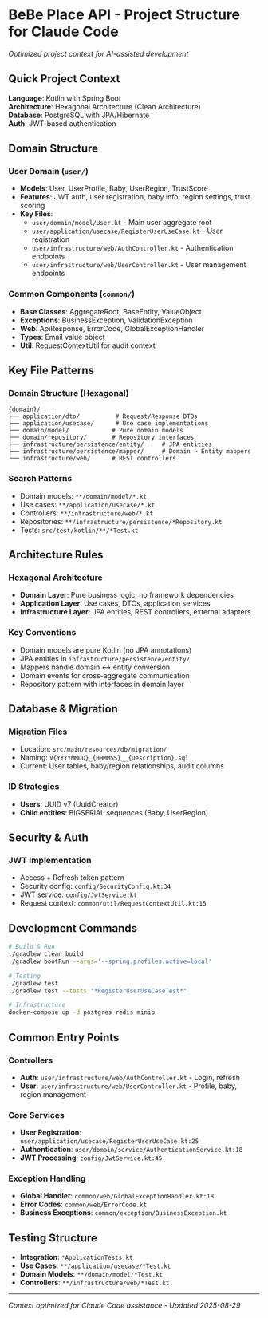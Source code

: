 # BeBe Place API - Project Structure for Claude Code

*Optimized project context for AI-assisted development*

## Quick Project Context

**Language**: Kotlin with Spring Boot  
**Architecture**: Hexagonal Architecture (Clean Architecture)  
**Database**: PostgreSQL with JPA/Hibernate  
**Auth**: JWT-based authentication  

## Domain Structure

### User Domain (`user/`)
- **Models**: User, UserProfile, Baby, UserRegion, TrustScore
- **Features**: JWT auth, user registration, baby info, region settings, trust scoring
- **Key Files**:
  - `user/domain/model/User.kt` - Main user aggregate root
  - `user/application/usecase/RegisterUserUseCase.kt` - User registration
  - `user/infrastructure/web/AuthController.kt` - Authentication endpoints
  - `user/infrastructure/web/UserController.kt` - User management endpoints

### Common Components (`common/`)
- **Base Classes**: AggregateRoot, BaseEntity, ValueObject
- **Exceptions**: BusinessException, ValidationException  
- **Web**: ApiResponse, ErrorCode, GlobalExceptionHandler
- **Types**: Email value object
- **Util**: RequestContextUtil for audit context

## Key File Patterns

### Domain Structure (Hexagonal)
```
{domain}/
├── application/dto/          # Request/Response DTOs
├── application/usecase/      # Use case implementations
├── domain/model/            # Pure domain models
├── domain/repository/       # Repository interfaces
├── infrastructure/persistence/entity/     # JPA entities
├── infrastructure/persistence/mapper/     # Domain ↔ Entity mappers
└── infrastructure/web/      # REST controllers
```

### Search Patterns
- Domain models: `**/domain/model/*.kt`
- Use cases: `**/application/usecase/*.kt`
- Controllers: `**/infrastructure/web/*.kt`
- Repositories: `**/infrastructure/persistence/*Repository.kt`
- Tests: `src/test/kotlin/**/*Test.kt`

## Architecture Rules

### Hexagonal Architecture
- **Domain Layer**: Pure business logic, no framework dependencies
- **Application Layer**: Use cases, DTOs, application services
- **Infrastructure Layer**: JPA entities, REST controllers, external adapters

### Key Conventions
- Domain models are pure Kotlin (no JPA annotations)
- JPA entities in `infrastructure/persistence/entity/`
- Mappers handle domain ↔ entity conversion
- Domain events for cross-aggregate communication
- Repository pattern with interfaces in domain layer

## Database & Migration

### Migration Files
- Location: `src/main/resources/db/migration/`
- Naming: `V{YYYYMMDD}_{HHMMSS}__{Description}.sql`
- Current: User tables, baby/region relationships, audit columns

### ID Strategies
- **Users**: UUID v7 (UuidCreator)
- **Child entities**: BIGSERIAL sequences (Baby, UserRegion)

## Security & Auth

### JWT Implementation
- Access + Refresh token pattern
- Security config: `config/SecurityConfig.kt:34`
- JWT service: `config/JwtService.kt`
- Request context: `common/util/RequestContextUtil.kt:15`

## Development Commands

```bash
# Build & Run
./gradlew clean build
./gradlew bootRun --args='--spring.profiles.active=local'

# Testing  
./gradlew test
./gradlew test --tests "*RegisterUserUseCaseTest*"

# Infrastructure
docker-compose up -d postgres redis minio
```

## Common Entry Points

### Controllers
- **Auth**: `user/infrastructure/web/AuthController.kt` - Login, refresh
- **User**: `user/infrastructure/web/UserController.kt` - Profile, baby, region management

### Core Services
- **User Registration**: `user/application/usecase/RegisterUserUseCase.kt:25`
- **Authentication**: `user/domain/service/AuthenticationService.kt:18`
- **JWT Processing**: `config/JwtService.kt:45`

### Exception Handling
- **Global Handler**: `common/web/GlobalExceptionHandler.kt:18`
- **Error Codes**: `common/web/ErrorCode.kt`
- **Business Exceptions**: `common/exception/BusinessException.kt`

## Testing Structure
- **Integration**: `*ApplicationTests.kt`
- **Use Cases**: `**/application/usecase/*Test.kt`
- **Domain Models**: `**/domain/model/*Test.kt`
- **Controllers**: `**/infrastructure/web/*Test.kt`

---
*Context optimized for Claude Code assistance - Updated 2025-08-29*